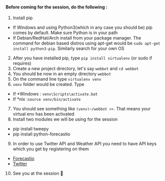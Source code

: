 #### Before coming for the session, do the following : 

1. Install pip
  * If Windows and using Python3(which in any case you should be) pip comes by default. Make sure Python is in your path
  * If Debian/RedHat/Arch install from your package manager. The command for debian based distros using apt-get would be
  `sudo apt-get install python3-pip`. Similarly search for your own OS
  
2. After you have installed pip, type `pip install virtualenv` (or sudo if requires)
3. Create a new project directory, let's say `webbot` and `cd webbot`
4. You should be now in an empty directory `webbot`
5. On the command line type `virtualenv venv`
6. `venv` folder would be created. Type
  * If *Windows : `venv\Scripts\activate.bat`
  * If *nix :`source venv/bin/activate` 
7. You should see something like `(venv)~/webbot >>`. That means your virtual env has been activated
8. Install two modules we will be using for the session
  * pip install tweepy
  * pip install python-forecastio
9. In order to use Twitter API and Weather API you need to have API keys which you get by registering on them
  * [Forecastio](https://developer.forecast.io/)
  * [Twitter](http://apps.twitter.com/)

10. See you at the session 


